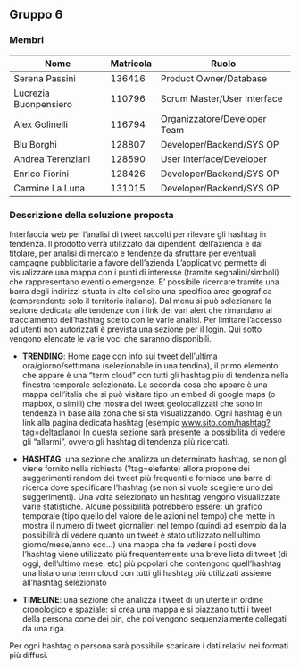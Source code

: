 ## Gruppo 6

### Membri

| Nome | Matricola | Ruolo |
| ------ | ------ | ------ |
| Serena Passini | 136416 | Product Owner/Database |
| Lucrezia Buonpensiero | 110796 | Scrum Master/User Interface |
| Alex Golinelli | 116794 | Organizzatore/Developer Team |
| Blu Borghi | 128807 | Developer/Backend/SYS OP |
| Andrea Terenziani | 128590 | User Interface/Developer |
| Enrico Fiorini | 128426 | Developer/Backend/SYS OP |
| Carmine La Luna | 131015 | Developer/Backend/SYS OP |


### Descrizione della soluzione proposta

Interfaccia web per l’analisi di tweet raccolti per rilevare gli hashtag in tendenza.
Il prodotto verrà utilizzato dai dipendenti dell’azienda e dal titolare, per analisi di mercato e tendenze da sfruttare per eventuali campagne pubblicitarie a favore dell’azienda
L’applicativo permette di visualizzare una mappa con i punti di interesse (tramite segnalini/simboli) che rappresentano eventi o emergenze.
E’ possibile ricercare tramite una barra degli indirizzi situata in alto del sito una specifica area geografica (comprendente solo il territorio italiano).
Dal menu si può selezionare la sezione dedicata alle tendenze con i link dei vari alert che rimandano al tracciamento dell’hashtag scelto con le varie analisi. 
Per limitare l’accesso ad utenti non autorizzati è prevista una sezione per il login.
Qui sotto vengono elencate le varie voci che saranno disponibili.


- **TRENDING**: Home page con info sui tweet dell’ultima ora/giorno/settimana (selezionabile in una tendina), il primo elemento che appare è una “term cloud” con tutti gli hashtag più di tendenza nella finestra temporale selezionata. La seconda cosa che appare è una mappa dell’italia che si può visitare tipo un embed di google maps (o mapbox, o simili) che mostra dei tweet geolocalizzati che sono in tendenza in base alla zona che si sta visualizzando.
Ogni hashtag è un link alla pagina dedicata hashtag  (esempio www.sito.com/hashtag?tag=deltaplano)
In questa sezione sarà presente la possibilità di vedere gli “allarmi”, ovvero gli hashtag di tendenza più ricercati. 


- **HASHTAG**: una sezione che analizza un determinato hashtag, se non gli viene fornito nella richiesta (?tag=elefante) allora propone dei suggerimenti random dei tweet più frequenti e fornisce una barra di ricerca dove specificare l’hashtag (se non si vuole scegliere uno dei suggerimenti).
Una volta selezionato un hashtag vengono visualizzate varie statistiche. 
Alcune possibilità potrebbero essere:
un grafico temporale (tipo quello del valore delle azioni nel tempo) che mette in mostra il numero di tweet giornalieri nel tempo (quindi ad esempio da la possibilità di vedere quanto un tweet è stato utilizzato nell’ultimo giorno/mese/anno ecc…)
una mappa che fa vedere i posti dove l’hashtag viene utilizzato più frequentemente
una breve lista di tweet (di oggi, dell’ultimo mese, etc) più popolari che contengono quell’hashtag
una lista o una term cloud con tutti gli hashtag più utilizzati assieme all’hashtag selezionato

- **TIMELINE**: una sezione che analizza i tweet di un utente in ordine cronologico e spaziale: si crea una mappa e si piazzano tutti i tweet della persona come dei pin, che poi vengono sequenzialmente collegati da una riga.

Per ogni hashtag o persona sarà possibile scaricare i dati relativi nei formati più diffusi.
